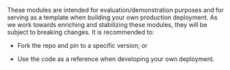 These modules are intended for evaluation/demonstration purposes and for serving
as a template when building your own production deployment. As we work towards
enriching and stabilizing these modules, they will be subject to breaking
changes. It is recommended to:

- Fork the repo and pin to a specific version; or

- Use the code as a reference when developing your own deployment.
